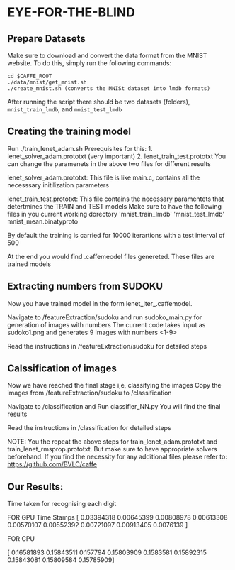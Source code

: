 # EYE-FOR-THE-BLIND
## Prepare Datasets

Make sure to download and convert the data format from the MNIST website. 
To do this, simply run the following commands:

	cd $CAFFE_ROOT
	./data/mnist/get_mnist.sh
	./create_mnist.sh (converts the MNISt dataset into lmdb formats)

After running the script there should be two datasets (folders), `mnist_train_lmdb`, and `mnist_test_lmdb`


## Creating the training model

Run ./train_lenet_adam.sh
	Prerequisites for this:
	1. lenet_solver_adam.prototxt (very important)
	2. lenet_train_test.prototxt
You can change the paramenets in the above two files for different results
 
lenet_solver_adam.prototxt:
	This file is like main.c, contains all the necesssary initilization parameters

lenet_train_test.prototxt:
	This file contains the necessary paramentets that detertmines the TRAIN and TEST models
	Make sure to have the following files in you current working dorectory
		'mnist_train_lmdb'
		'mnist_test_lmdb'
		 mnist_mean.binatyproto

By default the training is carried for 10000 iterartions with a test interval of 500

At the end you would find .caffemeodel files genereted. These files are trained models


## Extracting numbers from SUDOKU

Now you have trained model in the form lenet_iter_<NumOfIteration>.caffemodel. 

Navigate to /featureExtraction/sudoku and run sudoko_main.py for generation of images with numbers
The current code takes input as sudoko1.png and generates 9 images with numbers <1-9>

Read the instructions in /featureExtraction/sudoku for detailed steps


## Calssification of images

Now we have reached the final stage i,e, classifying the images
Copy the images from /featureExtraction/sudoku to /classification

Navigate to /classification and Run classifier_NN.py
You will find the final results 

Read the instructions in /classification for detailed steps

NOTE: You the repeat the above steps for train_lenet_adam.prototxt and train_lenet_rmsprop.prototxt. But make sure to have appropriate solvers beforehand. If you find the necessity for any additional files please refer to: https://github.com/BVLC/caffe

## Our Results:

Time taken for recognising each digit

FOR GPU
Time Stamps
[ 0.03394318  0.00645399  0.00808978  0.00613308  0.00570107  0.00552392
  0.00721097  0.00913405  0.0076139 ]

FOR CPU

[ 0.16581893  0.15843511  0.157794    0.15803909  0.1583581   0.15892315
  0.15843081  0.15809584  0.15785909]

	
	
   
